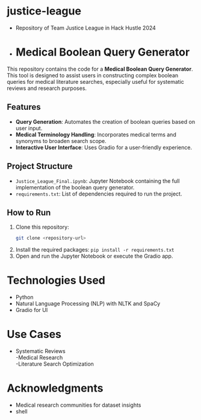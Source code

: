 # justice-league
- Repository of Team Justice League in Hack Hustle 2024
- # Medical Boolean Query Generator

This repository contains the code for a **Medical Boolean Query Generator**. This tool is designed to assist users in constructing complex boolean queries for medical literature searches, especially useful for systematic reviews and research purposes.

## Features
- **Query Generation**: Automates the creation of boolean queries based on user input.
- **Medical Terminology Handling**: Incorporates medical terms and synonyms to broaden search scope.
- **Interactive User Interface**: Uses Gradio for a user-friendly experience.

## Project Structure
- `Justice_League_Final.ipynb`: Jupyter Notebook containing the full implementation of the boolean query generator.
- `requirements.txt`: List of dependencies required to run the project.

## How to Run
1. Clone this repository:
   ```bash
   git clone <repository-url>
2. Install the required packages:
`pip install -r requirements.txt`
3. Open and run the Jupyter Notebook or execute the Gradio app.
# Technologies Used  
- Python 
- Natural Language Processing (NLP) with NLTK and SpaCy  
- Gradio for UI  
# Use Cases   
- Systematic Reviews   
-Medical Research    
-Literature Search Optimization   
# Acknowledgments   
- Medical research communities for dataset insights
- shell

